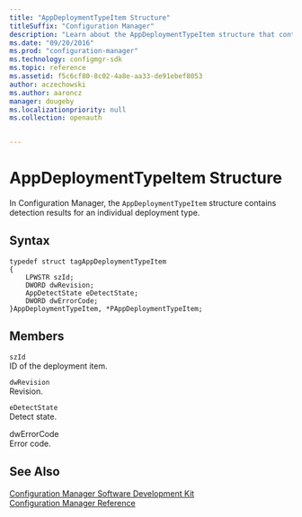 ```yaml
---
title: "AppDeploymentTypeItem Structure"
titleSuffix: "Configuration Manager"
description: "Learn about the AppDeploymentTypeItem structure that contains detection results for an individual deployment type."
ms.date: "09/20/2016"
ms.prod: "configuration-manager"
ms.technology: configmgr-sdk
ms.topic: reference
ms.assetid: f5c6cf80-8c02-4a8e-aa33-de91ebef8053
author: aczechowski
ms.author: aaroncz
manager: dougeby
ms.localizationpriority: null
ms.collection: openauth


---
```

# AppDeploymentTypeItem Structure
In Configuration Manager, the `AppDeploymentTypeItem` structure contains detection results for an individual deployment type.  

## Syntax  

```  
typedef struct tagAppDeploymentTypeItem  
{  
    LPWSTR szId;  
    DWORD dwRevision;  
    AppDetectState eDetectState;  
    DWORD dwErrorCode;  
}AppDeploymentTypeItem, *PAppDeploymentTypeItem;  
```  

## Members  
 `szId`  
 ID of the deployment item.   

 `dwRevision`  
 Revision.   

 `eDetectState`  
 Detect state.   

 dwErrorCode  
 Error code.   

## See Also  
 [Configuration Manager Software Development Kit](../../../../../develop/core/misc/system-center-configuration-manager-sdk.md)   
 [Configuration Manager Reference](../../../../../develop/reference/configuration-manager-reference.md)
